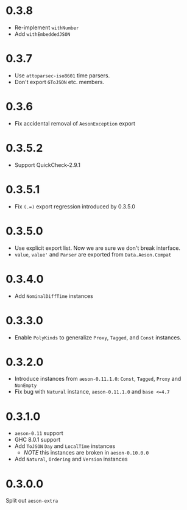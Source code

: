 # 0.3.8

- Re-implement `withNumber`
- Add `withEmbeddedJSON`

# 0.3.7

- Use `attoparsec-iso8601` time parsers.
- Don't export `GToJSON` etc. members.

# 0.3.6

- Fix accidental removal of `AesonException` export

# 0.3.5.2

- Support QuickCheck-2.9.1

# 0.3.5.1

- Fix `(.=)` export regression introduced by 0.3.5.0

# 0.3.5.0

- Use explicit export list. Now we are sure we don't break interface.
- `value`, `value'` and `Parser` are exported from `Data.Aeson.Compat`

# 0.3.4.0

- Add `NominalDiffTime` instances

# 0.3.3.0

- Enable `PolyKinds` to generalize `Proxy`, `Tagged`, and `Const` instances.

# 0.3.2.0

- Introduce instances from `aeson-0.11.1.0`: `Const`, `Tagged`, `Proxy` and `NonEmpty`
- Fix bug with `Natural` instance, `aeson-0.11.1.0` and `base <=4.7`

# 0.3.1.0

- `aeson-0.11` support
- GHC 8.0.1 support
- Add `ToJSON` `Day` and `LocalTime` instances
  - *NOTE* this instances are broken in `aeson-0.10.0.0`
- Add `Natural`, `Ordering` and `Version` instances

# 0.3.0.0

Split out `aeson-extra`
